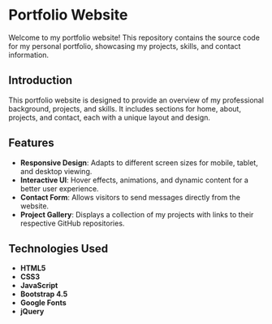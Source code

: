 # Portfolio Website

Welcome to my portfolio website! This repository contains the source code for my personal portfolio, showcasing my projects, skills, and contact information.


## Introduction

This portfolio website is designed to provide an overview of my professional background, projects, and skills. It includes sections for home, about, projects, and contact, each with a unique layout and design.

## Features

- **Responsive Design**: Adapts to different screen sizes for mobile, tablet, and desktop viewing.
- **Interactive UI**: Hover effects, animations, and dynamic content for a better user experience.
- **Contact Form**: Allows visitors to send messages directly from the website.
- **Project Gallery**: Displays a collection of my projects with links to their respective GitHub repositories.

## Technologies Used

- **HTML5**
- **CSS3**
- **JavaScript**
- **Bootstrap 4.5**
- **Google Fonts**
- **jQuery**
